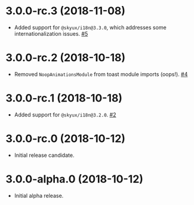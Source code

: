 # 3.0.0-rc.3 (2018-11-08)

- Added support for `@skyux/i18n@3.3.0`, which addresses some internationalization issues. [#5](https://github.com/blackbaud/skyux-toast/pull/5)

# 3.0.0-rc.2 (2018-10-18)

- Removed `NoopAnimationsModule` from toast module imports (oops!). [#4](https://github.com/blackbaud/skyux-toast/pull/4)

# 3.0.0-rc.1 (2018-10-18)

- Added support for `@skyux/i18n@3.2.0`. [#2](https://github.com/blackbaud/skyux-toast/pull/2)

# 3.0.0-rc.0 (2018-10-12)

- Initial release candidate.

# 3.0.0-alpha.0 (2018-10-12)

- Initial alpha release.
